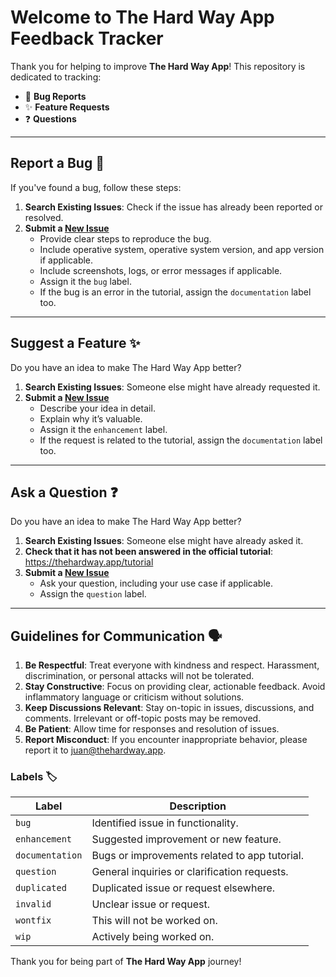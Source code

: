 # Welcome to The Hard Way App Feedback Tracker

Thank you for helping to improve **The Hard Way App**! This repository is dedicated to tracking:
- 🐛 **Bug Reports**
- ✨ **Feature Requests**
- ❓ **Questions**

---

## Report a Bug 🐛

If you've found a bug, follow these steps:
1. **Search Existing Issues**: Check if the issue has already been reported or resolved.
2. **Submit a [New Issue](https://github.com/thehardwayapp/feedback/issues/new)**
   - Provide clear steps to reproduce the bug.
   - Include operative system, operative system version, and app version if applicable.
   - Include screenshots, logs, or error messages if applicable.
   - Assign it the `bug` label.
   - If the bug is an error in the tutorial, assign the `documentation` label too.

---

## Suggest a Feature ✨

Do you have an idea to make The Hard Way App better?
1. **Search Existing Issues**: Someone else might have already requested it.
2. **Submit a [New Issue](https://github.com/thehardwayapp/feedback/issues/new)**
   - Describe your idea in detail.
   - Explain why it’s valuable.
   - Assign it the `enhancement` label.
   - If the request is related to the tutorial, assign the `documentation` label too.

---

## Ask a Question ❓

Do you have an idea to make The Hard Way App better?
1. **Search Existing Issues**: Someone else might have already asked it.
2. **Check that it has not been answered in the official tutorial**: https://thehardway.app/tutorial
3. **Submit a [New Issue](https://github.com/thehardwayapp/feedback/issues/new)**
   - Ask your question, including your use case if applicable.
   - Assign the `question` label.

---

## Guidelines for Communication 🗣️

1. **Be Respectful**: Treat everyone with kindness and respect. Harassment, discrimination, or personal attacks will not be tolerated.
2. **Stay Constructive**: Focus on providing clear, actionable feedback. Avoid inflammatory language or criticism without solutions.
3. **Keep Discussions Relevant**: Stay on-topic in issues, discussions, and comments. Irrelevant or off-topic posts may be removed.
4. **Be Patient**: Allow time for responses and resolution of issues.
5. **Report Misconduct**: If you encounter inappropriate behavior, please report it to juan@thehardway.app.


### Labels 🏷️

| Label              | Description                                      |
|-------------------|--------------------------------------------------|
| `bug`            | Identified issue in functionality.               |
| `enhancement`    | Suggested improvement or new feature.            |
| `documentation`    | Bugs or improvements related to app tutorial. |
| `question`       | General inquiries or clarification requests.     |
| `duplicated`       | Duplicated issue or request elsewhere.     |
| `invalid`       | Unclear issue or request.     |
| `wontfix`       | This will not be worked on.     |
| `wip`    | Actively being worked on.                        |


Thank you for being part of **The Hard Way App** journey!

